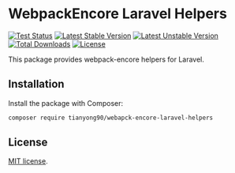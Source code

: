 # WebpackEncore Laravel Helpers

[![Test Status](https://github.com/tianyong90/webpack-encore-laravel-helpers/workflows/Test/badge.svg)](https://github.com/tianyong90/webpack-encore-laravel-helpers/actions)
[![Latest Stable Version](https://poser.pugx.org/tianyong90/webpack-encore-laravel-helpers/v/stable)](https://packagist.org/packages/tianyong90/webpack-encore-laravel-helpers)
[![Latest Unstable Version](https://poser.pugx.org/tianyong90/webpack-encore-laravel-helpers/v/unstable)](https://packagist.org/packa``ges/tianyong90/webpack-encore-laravel-helpers)
[![Total Downloads](https://poser.pugx.org/tianyong90/webpack-encore-laravel-helpers/downloads)](https://packagist.org/packages/tianyong90/webpack-encore-laravel-helpers)
[![License](https://poser.pugx.org/tianyong90/webpack-encore-laravel-helpers/license)](https://packagist.org/packages/tianyong90/webpack-encore-laravel-helpers)

This package provides webpack-encore helpers for Laravel.

## Installation

Install the package with Composer:

```bash
composer require tianyong90/webapck-encore-laravel-helpers
```

## License

[MIT license](https://opensource.org/licenses/MIT).
